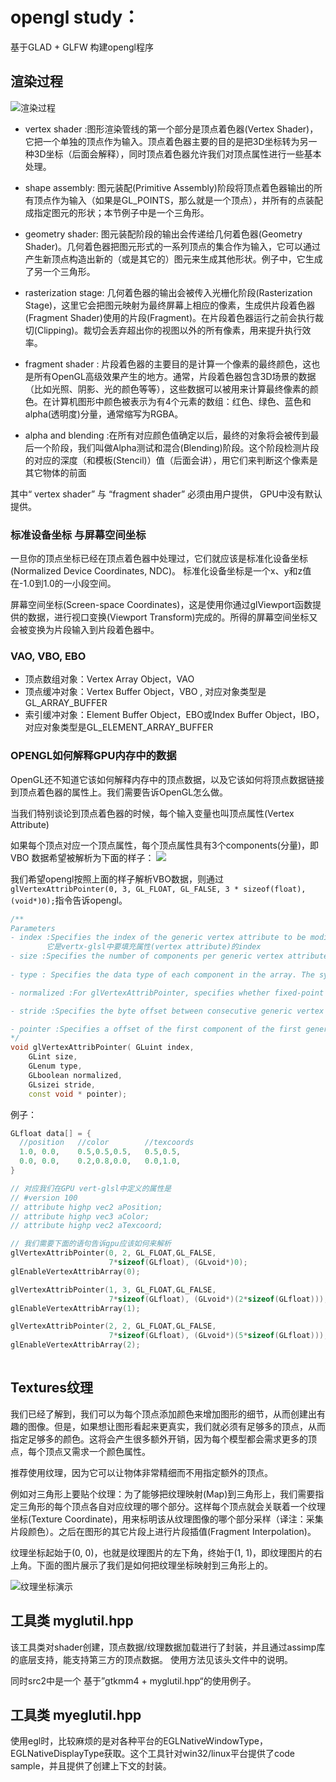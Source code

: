 
# opengl study：

基于GLAD + GLFW 构建opengl程序



## 渲染过程

![渲染过程](https://learnopengl-cn.github.io/img/01/04/pipeline.png)

- vertex shader :图形渲染管线的第一个部分是顶点着色器(Vertex Shader)，它把一个单独的顶点作为输入。顶点着色器主要的目的是把3D坐标转为另一种3D坐标（后面会解释），同时顶点着色器允许我们对顶点属性进行一些基本处理。

- shape assembly: 图元装配(Primitive Assembly)阶段将顶点着色器输出的所有顶点作为输入（如果是GL_POINTS，那么就是一个顶点），并所有的点装配成指定图元的形状；本节例子中是一个三角形。

- geometry shader: 图元装配阶段的输出会传递给几何着色器(Geometry Shader)。几何着色器把图元形式的一系列顶点的集合作为输入，它可以通过产生新顶点构造出新的（或是其它的）图元来生成其他形状。例子中，它生成了另一个三角形。

- rasterization stage: 几何着色器的输出会被传入光栅化阶段(Rasterization Stage)，这里它会把图元映射为最终屏幕上相应的像素，生成供片段着色器(Fragment Shader)使用的片段(Fragment)。在片段着色器运行之前会执行裁切(Clipping)。裁切会丢弃超出你的视图以外的所有像素，用来提升执行效率。

- fragment shader : 片段着色器的主要目的是计算一个像素的最终颜色，这也是所有OpenGL高级效果产生的地方。通常，片段着色器包含3D场景的数据（比如光照、阴影、光的颜色等等），这些数据可以被用来计算最终像素的颜色。在计算机图形中颜色被表示为有4个元素的数组：红色、绿色、蓝色和alpha(透明度)分量，通常缩写为RGBA。

- alpha and blending :在所有对应颜色值确定以后，最终的对象将会被传到最后一个阶段，我们叫做Alpha测试和混合(Blending)阶段。这个阶段检测片段的对应的深度（和模板(Stencil)）值（后面会讲），用它们来判断这个像素是其它物体的前面

其中“ vertex shader” 与 “fragment shader” 必须由用户提供， GPU中没有默认提供。

### 标准设备坐标 与屏幕空间坐标


一旦你的顶点坐标已经在顶点着色器中处理过，它们就应该是标准化设备坐标(Normalized Device Coordinates, NDC)。 标准化设备坐标是一个x、y和z值在-1.0到1.0的一小段空间。

屏幕空间坐标(Screen-space Coordinates)，这是使用你通过glViewport函数提供的数据，进行视口变换(Viewport Transform)完成的。所得的屏幕空间坐标又会被变换为片段输入到片段着色器中。

### VAO, VBO, EBO

- 顶点数组对象：Vertex Array Object，VAO
- 顶点缓冲对象：Vertex Buffer Object，VBO , 对应对象类型是GL_ARRAY_BUFFER
- 索引缓冲对象：Element Buffer Object，EBO或Index Buffer Object，IBO， 对应对象类型是GL_ELEMENT_ARRAY_BUFFER

### OPENGL如何解释GPU内存中的数据

OpenGL还不知道它该如何解释内存中的顶点数据，以及它该如何将顶点数据链接到顶点着色器的属性上。我们需要告诉OpenGL怎么做。

当我们特别谈论到顶点着色器的时候，每个输入变量也叫顶点属性(Vertex Attribute)

如果每个顶点对应一个顶点属性，每个顶点属性具有3个components(分量)，即VBO 数据希望被解析为下面的样子：
![](https://learnopengl-cn.github.io/img/01/04/vertex_attribute_pointer.png)

我们希望opengl按照上面的样子解析VBO数据，则通过`glVertexAttribPointer(0, 3, GL_FLOAT, GL_FALSE, 3 * sizeof(float), (void*)0);`指令告诉opengl。

```c++
/**
Parameters
- index :Specifies the index of the generic vertex attribute to be modified.
        它是vertx-glsl中要填充属性(vertex attribute)的index
- size :Specifies the number of components per generic vertex attribute. Must be 1, 2, 3, 4. Additionally, the symbolic constant GL_BGRA is accepted by glVertexAttribPointer. The initial value is 4.
        
- type : Specifies the data type of each component in the array. The symbolic constants GL_BYTE, GL_UNSIGNED_BYTE, GL_SHORT, GL_UNSIGNED_SHORT, GL_INT, and GL_UNSIGNED_INT are accepted by glVertexAttribPointer and glVertexAttribIPointer. Additionally GL_HALF_FLOAT, GL_FLOAT, GL_DOUBLE, GL_FIXED, GL_INT_2_10_10_10_REV, GL_UNSIGNED_INT_2_10_10_10_REV and GL_UNSIGNED_INT_10F_11F_11F_REV are accepted by glVertexAttribPointer. GL_DOUBLE is also accepted by glVertexAttribLPointer and is the only token accepted by the type parameter for that function. The initial value is GL_FLOAT.

- normalized :For glVertexAttribPointer, specifies whether fixed-point data values should be normalized (GL_TRUE) or converted directly as fixed-point values (GL_FALSE) when they are accessed.

- stride :Specifies the byte offset between consecutive generic vertex attributes. If stride is 0, the generic vertex attributes are understood to be tightly packed in the array. The initial value is 0.

- pointer :Specifies a offset of the first component of the first generic vertex attribute in the array in the data store of the buffer currently bound to the GL_ARRAY_BUFFER target. The initial value is 0.
*/
void glVertexAttribPointer(	GLuint index,
 	GLint size,
 	GLenum type,
 	GLboolean normalized,
 	GLsizei stride,
 	const void * pointer);
```

例子：
```c++
GLfloat data[] = {
  //position   //color        //texcoords
  1.0, 0.0,    0.5,0.5,0.5,   0.5,0.5,   
  0.0, 0.0,    0.2,0.8,0.0,   0.0,1.0,   
}

// 对应我们在GPU vert-glsl中定义的属性是
// #version 100
// attribute highp vec2 aPosition;
// attribute highp vec3 aColor;
// attribute highp vec2 aTexcoord;

// 我们需要下面的语句告诉gpu应该如何来解析
glVertexAttribPointer(0, 2, GL_FLOAT,GL_FALSE,
                      7*sizeof(GLfloat), (GLvoid*)0);
glEnableVertexAttribArray(0);

glVertexAttribPointer(1, 3, GL_FLOAT,GL_FALSE,
                      7*sizeof(GLfloat), (GLvoid*)(2*sizeof(GLfloat)));
glEnableVertexAttribArray(1);

glVertexAttribPointer(2, 2, GL_FLOAT,GL_FALSE,
                      7*sizeof(GLfloat), (GLvoid*)(5*sizeof(GLfloat)));
glEnableVertexAttribArray(2);                    
                      
```


## Textures纹理

我们已经了解到，我们可以为每个顶点添加颜色来增加图形的细节，从而创建出有趣的图像。但是，如果想让图形看起来更真实，我们就必须有足够多的顶点，从而指定足够多的颜色。这将会产生很多额外开销，因为每个模型都会需求更多的顶点，每个顶点又需求一个颜色属性。

推荐使用纹理，因为它可以让物体非常精细而不用指定额外的顶点。

例如对三角形上要贴个纹理：为了能够把纹理映射(Map)到三角形上，我们需要指定三角形的每个顶点各自对应纹理的哪个部分。这样每个顶点就会关联着一个纹理坐标(Texture Coordinate)，用来标明该从纹理图像的哪个部分采样（译注：采集片段颜色）。之后在图形的其它片段上进行片段插值(Fragment Interpolation)。

纹理坐标起始于(0, 0)，也就是纹理图片的左下角，终始于(1, 1)，即纹理图片的右上角。下面的图片展示了我们是如何把纹理坐标映射到三角形上的。

![纹理坐标演示](https://learnopengl-cn.github.io/img/01/06/tex_coords.png)


## 工具类 myglutil.hpp

该工具类对shader创建，顶点数据/纹理数据加载进行了封装，并且通过assimp库的底层支持，能支持第三方的顶点数据。 使用方法见该头文件中的说明。

同时src2中是一个 基于”gtkmm4 + myglutil.hpp“的使用例子。

## 工具类 myeglutil.hpp

使用egl时，比较麻烦的是对各种平台的EGLNativeWindowType，EGLNativeDisplayType获取。这个工具针对win32/linux平台提供了code sample，并且提供了创建上下文的封装。

